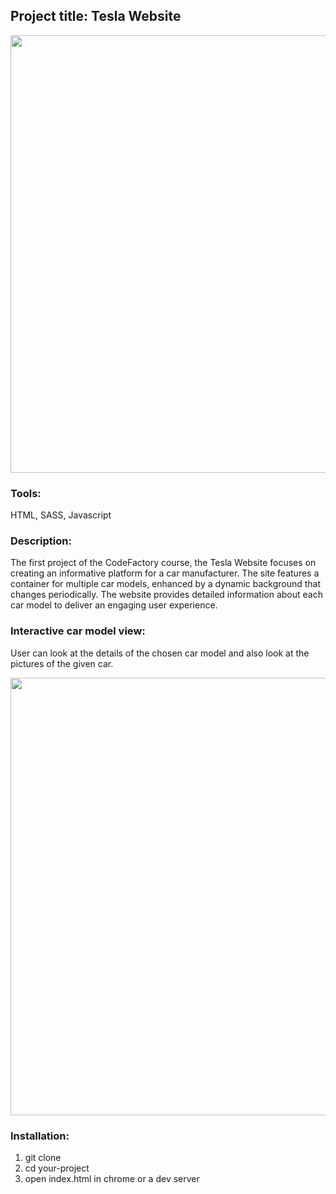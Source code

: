 ## Project title: Tesla Website

<div align="center"><img src="https://lh3.googleusercontent.com/pw/ADCreHe7IZFMnS0Zcx4tc0hIOS-UFPCpBQK-9PWcOG6sO1n162POuR63ggkqgIhLYBuwwJnbxkYrJLA2qYkIzSJjgTpCCK5ClzLibskKIL831fFsl6qLCBJmuA6e4NpYt31V8C4fUCh6ynvZKQgNY9VfHHBd=w2246-h1244-s-no-gm?authuser=0" width="700px"></div>

### Tools:
HTML, SASS, Javascript

### Description:
The first project of the CodeFactory course, the Tesla Website focuses on creating an informative platform for a car manufacturer. The site features a container for multiple car models, enhanced by a dynamic background that changes periodically. The website provides detailed information about each car model to deliver an engaging user experience.

### Interactive car model view:
User can look at the details of the chosen car model and also look at the pictures of the given car.

<img src="https://lh3.googleusercontent.com/pw/ADCreHdk_WUYH4tmuY2-7sngwnvsXP7qIQ5rV3NStwRfBGPOAYqa8VzsTNO1BeBeZRB6_oai7wtil667NXWaRY-83fjiZ_J-xyoaH1K6eJ9kgA1J3Ko6cQhtUF-e4uNLRS-KfAAyIR2WcA0o_2f3Ck5g6NXkH9ymvv8yzAKJcKkmxFC7-Ovs7dYKwTkvyNou-H04UfbeqAsI1NYnBLOpqfnX95Z6cyfRFXlJ23SjOcKcuN3AJg1cN8rKIN0smqAwDOVLKt88ghOphM_pNfKY_Ujv1zKZlxRfNMA-HSIFtsIn4BFk-dc2dVuGKq49EIpb4RG1d4nbI8djN0HcXYYIWg3SelGSIkpS8mt40afS02QqzI5VpWK3X7iPYxnt1rqn4AaPxw2qTb4ndpdRWd-9pgaaFD2RA0ELkGsnNaGrsKSRyeTdxJLcJEIL53RbTvL_fHA_NmfTcXvZi1WzPCzCqAzNUbH44ehUSOX9GfHG0HDkwm8KugrYCcELKsbC-GWSHYvoQkS0swy4sUx4WrwqdTvEwKPi8Z0jEJcEj3fNzN4QITb-OugBiGDrB0OYvyt3imYvCPpqNffy9rePwDw3ck4Da_oVDeboGK8xIajMQ17s9Btbhk0fAni6NBhmPhnWWJZ_hH8FM-duUNBgvljvG1HGKMpGdvU7R9nnge_gDvv0Z-KmDdimoN8jxyHErAo2oWyAeHvr8Fdte31_QWKNkclYw1E2SQ0uq9s7vgDiHh4puu8GcaB4WQ1gAmUzBu3VnL7jLDRAf_h12wraolYcDs4FuXqyPRlRc-_9dIgkhZ6Oi7Rnh5H7d0ArBHGjnFb1lpTf9Rm8f-rRyr884MY_efd2_RB9ADDdKpwzP3GjfyerM0TrQ9_N8UdJwsMypRiciZ9ucE3DfImROadnskdsZJMx0GOnUYtRbf5AeNaOLOX7ReqE8x7sRjMgzabHMk5yFmspZiMe8a5_JYMAET91aQ7r5ImFRPIODtE=w2490-h1244-s-no-gm?authuser=0" width="700px">

### Installation:
1. git clone
2. cd your-project
3. open index.html in chrome or a dev server
